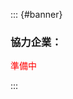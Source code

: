 ::: {#banner}
### 協力企業：

<font color="red">準備中</font>

<!--
  <p><a href="http://www.meshman.jp/"><img src="./images/banner/Insight-newLogo.jpeg" width=150/></a></p>
  <p><a href="http://www.hpctech.co.jp/"><img src="./images/banner/HPCtech_Logo_W1000_RGB.jpg" width=150/></a></p>
  <p><a href="http://www.gdep.co.jp/"><img src="./images/banner/rogo-GDEP.png" width=150/></a></p>
  <p><a href="http://www.central-techno.co.jp/"><img src="./images/banner/centraltechno.gif" width=150/></a></p>
  <p><a href="http://www.dantecdynamics.com/"><img src="./images/banner/dantecNewLogo.png" width=150/></a></p>
  <p><a href="http://www.trs-jp.com"><img src="./images/banner/banner-TRS131-31.jpg" width=150/></a></p>
  <p><a href="https://ni-gata.co.jp/"><img src="./images/banner/180417_niigata.png" width=150/></a></p>
  <p><a href="http://fel.ne.jp/"><img src="./images/banner/FEL_banner.JPG" width=150/></a></p>
  <p><a href="http://www.kanomax.co.jp/"><img src="./images/banner/KANOMAX_20130719.png" width=150/></a></p>
  <p><a href="http://piv.japanlaser.co.jp/"><img src="./images/banner/jlc_logo_en.png" width=150/></a></p>
  <p><a href="http://www.nobby-tech.co.jp/"><img src="./images/banner/newNobbytech_LOGO.jpg" width=150/></a></p>
  <p><a href="https://www.photron.co.jp/"><img src="./images/banner/photron.png" width=150/></a></p>
  <p class="tiny"><font size="5">（50音順）</font></p>
-->
</div>
:::
